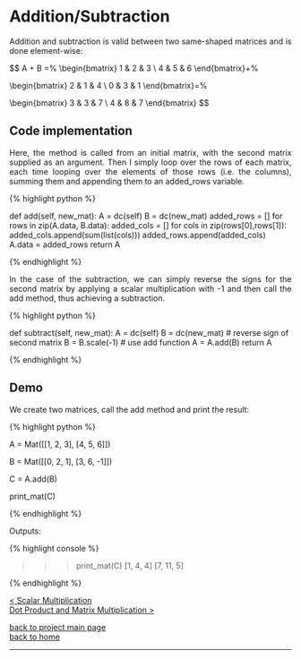 # Addition/Subtraction
<div style="text-align: justify">
<p>Addition and subtraction is valid between two same-shaped matrices and is
done element-wise:</p>

$$
A + B =%
  \begin{bmatrix}
    1 & 2 & 3 \\
    4 & 5 & 6
  \end{bmatrix}+%

  \begin{bmatrix}
    2 & 1 & 4 \\
    0 & 3 & 1
  \end{bmatrix}=%

  \begin{bmatrix}
    3 & 3 & 7 \\
    4 & 8 & 7
  \end{bmatrix}
$$

</div>
   
## Code implementation
<div style="text-align: justify">
<p>Here, the method is called from an initial matrix, with the second
matrix supplied as an argument. Then I simply loop over the rows of each
matrix, each time looping over the elements of those rows (i.e. the columns),
summing them and appending them to an added_rows variable.</p>
</div>

{% highlight python %}

def add(self, new_mat):
    A = dc(self)
    B = dc(new_mat)
    added_rows = []
    for rows in zip(A.data, B.data):
        added_cols = []
        for cols in zip(rows[0],rows[1]):
            added_cols.append(sum(list(cols)))
        added_rows.append(added_cols)
    A.data = added_rows
    return A

{% endhighlight %}

<div style="text-align: justify">
<p>In the case of the subtraction, we can simply reverse the signs for the second
matrix by applying a scalar multiplication with -1 and then call the add
method, thus achieving a subtraction.</p>
</div>

{% highlight python %}

def subtract(self, new_mat):
    A = dc(self)
    B = dc(new_mat)
    # reverse sign of second matrix
    B = B.scale(-1)
    # use add function
    A = A.add(B)
    return A

{% endhighlight %}

## Demo

<div style="text-align: justify">
<p>We create two matrices, call the add method and print the result:</p>
</div>

{% highlight python %}

A = Mat([[1, 2, 3],
         [4, 5, 6]])

B = Mat([[0, 2, 1],
         [3, 6, -1]])

C = A.add(B)

print_mat(C)

{% endhighlight %}

Outputs:

{% highlight console %}

>>> print_mat(C)
[1, 4, 4]
[7, 11, 5]

{% endhighlight %}

[< Scalar Multiplication](./scalar_multiplication.md)\
[Dot Product and Matrix Multiplication >](./dot_prod_length_and_mat_multiply.md)

[back to project main page](./numpy_from_scratch.md)\
[back to home](../index.md)

---
<script src="https://utteranc.es/client.js"
        repo="Matt-A-Bennett/Matt-A-Bennett.github.io"
        issue-term="https://matt-a-bennett.github.io/numpy_from_scratch/addition_subtraction.html"
        theme="github-light"
        crossorigin="anonymous"
        async>
</script>

